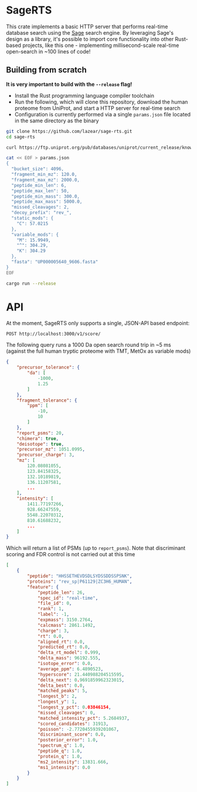 # SageRTS

This crate implements a basic HTTP server that performs real-time database search using the [Sage](https://github.com/lazear/sage) search engine. By leveraging Sage's design as a library, it's possible to import core functionality into other Rust-based projects, like this one - implementing millisecond-scale real-time open-search in ~100 lines of code!

## Building from scratch

**It is very important to build with the `--release` flag!**

- Install the Rust programming language compiler toolchain
- Run the following, which will clone this repository, download the human proteome from UniProt, and start a HTTP server for real-time search
- Configuration is currently performed via a single `params.json` file located in the same directory as the binary

```sh
git clone https://github.com/lazear/sage-rts.git
cd sage-rts

curl https://ftp.uniprot.org/pub/databases/uniprot/current_release/knowledgebase/reference_proteomes/Eukaryota/UP000005640/UP000005640_9606.fasta.gz | gzip -d > UP000005640_9606.fasta

cat << EOF > params.json
{
  "bucket_size": 4096,
  "fragment_min_mz": 120.0,
  "fragment_max_mz": 2000.0,
  "peptide_min_len": 6,
  "peptide_max_len": 50,
  "peptide_min_mass": 300.0,
  "peptide_max_mass": 5000.0,
  "missed_cleavages": 2,
  "decoy_prefix": "rev_",
  "static_mods": {
    "C": 57.0215
  },
  "variable_mods": {
    "M": 15.9949,
    "^": 304.29,
    "K": 304.29
  },
  "fasta": "UP000005640_9606.fasta"
}
EOF

cargo run --release 
```

# API
At the moment, SageRTS only supports a single, JSON-API based endpoint:

```http
POST http://localhost:3000/v1/score/
```

The following query runs a 1000 Da open search round trip in ~5 ms (against the full human tryptic proteome with TMT, MetOx as variable mods)
```json
{
	"precursor_tolerance": {
		"da": [
			-1000,
			1.25
		]
	},
	"fragment_tolerance": {
		"ppm": [
			-10,
			10
		]
	},
	"report_psms": 20,
	"chimera": true,
	"deisotope": true,
	"precursor_mz": 1051.0995,
	"precursor_charge": 3,
	"mz": [
		120.08081055,
		123.84158325,
		132.10189819,
		136.11207581,
        ...
	],
	"intensity": [
		1411.77197266,
		928.66247559,
		5548.22070312,
		810.61688232,
        ...
	]
}
```

Which will return a list of PSMs (up to `report_psms`). Note that discriminant scoring and FDR control is not carried out at this time

```json
[
    {
		"peptide": "HHSSETHEVDSDLSYDSSDDSSPSNK",
		"proteins": "rev_sp|P61129|ZC3H6_HUMAN",
		"feature": {
			"peptide_len": 26,
			"spec_id": "real-time",
			"file_id": 0,
			"rank": 1,
			"label": -1,
			"expmass": 3150.2764,
			"calcmass": 2861.1492,
			"charge": 3,
			"rt": 0.0,
			"aligned_rt": 0.0,
			"predicted_rt": 0.0,
			"delta_rt_model": 0.999,
			"delta_mass": 96192.555,
			"isotope_error": 0.0,
			"average_ppm": 6.4890523,
			"hyperscore": 21.440988204515595,
			"delta_next": 0.9691859962323015,
			"delta_best": 0.0,
			"matched_peaks": 5,
			"longest_b": 2,
			"longest_y": 1,
			"longest_y_pct": 0.03846154,
			"missed_cleavages": 0,
			"matched_intensity_pct": 5.2684937,
			"scored_candidates": 31913,
			"poisson": -2.7720455939201067,
			"discriminant_score": 0.0,
			"posterior_error": 1.0,
			"spectrum_q": 1.0,
			"peptide_q": 1.0,
			"protein_q": 1.0,
			"ms2_intensity": 13831.666,
			"ms1_intensity": 0.0
		}
	}
]
```